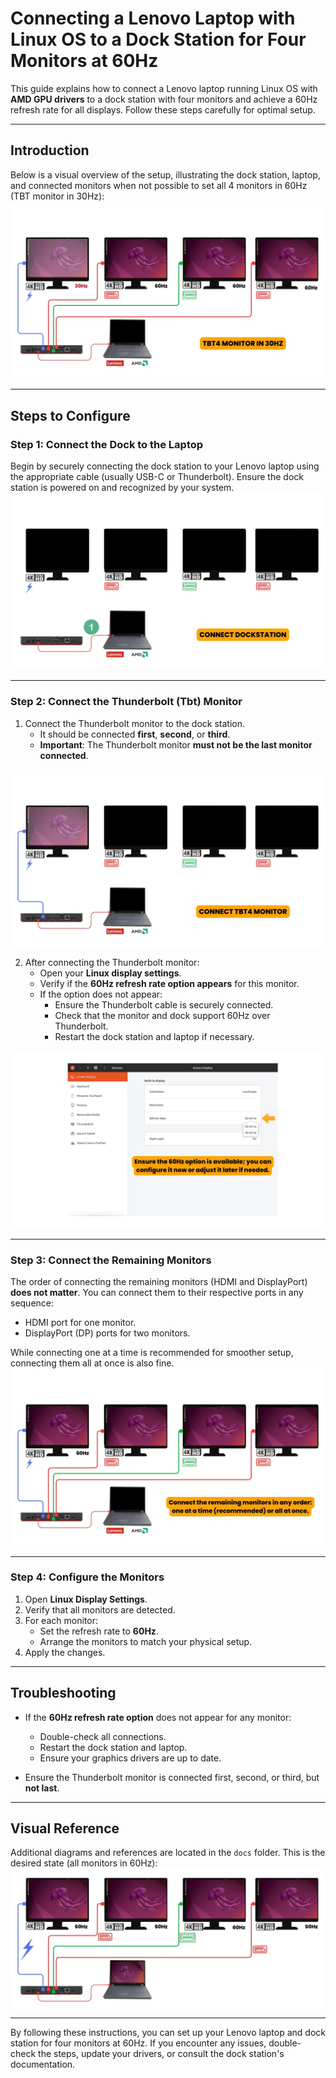 # Connecting a Lenovo Laptop with Linux OS to a Dock Station for Four Monitors at 60Hz

This guide explains how to connect a Lenovo laptop running Linux OS with **AMD GPU drivers** to a dock station with four monitors and achieve a 60Hz refresh rate for all displays. Follow these steps carefully for optimal setup.

---

## Introduction
Below is a visual overview of the setup, illustrating the dock station, laptop, and connected monitors when not possible to set all 4 monitors in 60Hz (TBT monitor in 30Hz):
![Setup Overview](docs/30hz.jpg)

---

## Steps to Configure

### **Step 1: Connect the Dock to the Laptop**
Begin by securely connecting the dock station to your Lenovo laptop using the appropriate cable (usually USB-C or Thunderbolt). Ensure the dock station is powered on and recognized by your system.
![Step 1: Connect Dock to Laptop](docs/first.jpg)

---

### **Step 2: Connect the Thunderbolt (Tbt) Monitor**
1. Connect the Thunderbolt monitor to the dock station. 
   - It should be connected **first**, **second**, or **third**.
   - **Important**: The Thunderbolt monitor **must not be the last monitor connected**.

![Step 2-1: Connect Thunderbolt Monitor](docs/second.jpg)

2. After connecting the Thunderbolt monitor:
   - Open your **Linux display settings**.
   - Verify if the **60Hz refresh rate option appears** for this monitor.
   - If the option does not appear:
     - Ensure the Thunderbolt cable is securely connected.
     - Check that the monitor and dock support 60Hz over Thunderbolt.
     - Restart the dock station and laptop if necessary.
       
![Step 2-2: Connect Thunderbolt Monitor](docs/settings.jpg)

---

### **Step 3: Connect the Remaining Monitors**
The order of connecting the remaining monitors (HDMI and DisplayPort) **does not matter**. You can connect them to their respective ports in any sequence:
- HDMI port for one monitor.
- DisplayPort (DP) ports for two monitors.

While connecting one at a time is recommended for smoother setup, connecting them all at once is also fine.
![Step 3: Connect Remaining Monitors](docs/third.jpg)

---

### **Step 4: Configure the Monitors**
1. Open **Linux Display Settings**.
2. Verify that all monitors are detected.
3. For each monitor:
   - Set the refresh rate to **60Hz**.
   - Arrange the monitors to match your physical setup.
4. Apply the changes.

---

## Troubleshooting
- If the **60Hz refresh rate option** does not appear for any monitor:
  - Double-check all connections.
  - Restart the dock station and laptop.
  - Ensure your graphics drivers are up to date.

- Ensure the Thunderbolt monitor is connected first, second, or third, but **not last**.

---

## Visual Reference
Additional diagrams and references are located in the `docs` folder. This is the desired state (all monitors in 60Hz):
![Connection Diagram](docs/Lighthouse_monitors4.jpg)

---

By following these instructions, you can set up your Lenovo laptop and dock station for four monitors at 60Hz. If you encounter any issues, double-check the steps, update your drivers, or consult the dock station's documentation.
